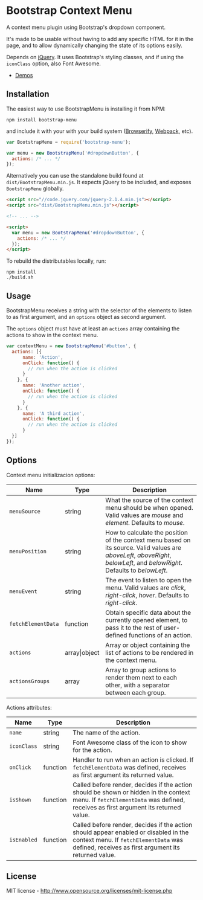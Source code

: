 Bootstrap Context Menu
=============================

A context menu plugin using Bootstrap's dropdown component.

It's made to be usable without having to add any specific HTML for
it in the page, and to allow dynamically changing the state of its options
easily.

Depends on [jQuery](https://jquery.com/). It uses Bootstrap's styling classes, and if using the `iconClass` option, also Font Awesome.


* [Demos](https://dgoguerra.github.io/bootstrap-menu/demos.html)


Installation
------------

The easiest way to use BootstrapMenu is installing it from NPM:

```
npm install bootstrap-menu
```

and include it with your with your build system ([Browserify](http://browserify.org/), [Webpack](https://webpack.github.io/docs/what-is-webpack.html), etc).

```js
var BootstrapMenu = require('bootstrap-menu');

var menu = new BootstrapMenu('#dropdownButton', {
  actions: /* ... */
});
```

Alternatively you can use the standalone build found at `dist/BootstrapMenu.min.js`. It expects jQuery to be included, and exposes `BootstrapMenu` globally.

```html
<script src="//code.jquery.com/jquery-2.1.4.min.js"></script>
<script src="dist/BootstrapMenu.min.js"></script>

<!-- ... -->

<script>
  var menu = new BootstrapMenu('#dropdownButton', {
    actions: /* ... */
  });
</script>
```

To rebuild the distributables locally, run:

```
npm install
./build.sh
```


Usage
-----

BootstrapMenu receives a string with the selector of the elements to listen to as first argument, and an `options` object as second argument.

The `options` object must have at least an `actions` array containing the actions to show in the context menu.

```js
var contextMenu = new BootstrapMenu('#button', {
  actions: [{
      name: 'Action',
      onClick: function() {
        // run when the action is clicked
      }
    }, {
      name: 'Another action',
      onClick: function() {
        // run when the action is clicked
      }
    }, {
      name: 'A third action',
      onClick: function() {
        // run when the action is clicked
      }
  }]
});
```


Options
-------

Context menu initializacion options:

| Name | Type | Description |
| ---- | ---- | ----------- |
| `menuSource` | string | What the source of the context menu should be when opened. Valid values are *mouse* and *element*. Defaults to *mouse*. |
| `menuPosition` | string | How to calculate the position of the context menu based on its source. Valid values are *aboveLeft*, *aboveRight*, *belowLeft*, and *belowRight*. Defaults to *belowLeft*. |
| `menuEvent` | string | The event to listen to open the menu. Valid values are *click*, *right-click*, *hover*. Defaults to *right-click*. |
| `fetchElementData` | function | Obtain specific data about the currently opened element, to pass it to the rest of user-defined functions of an action. |
| `actions` | array&#124;object | Array or object containing the list of actions to be rendered in the context menu. |
| `actionsGroups` | array | Array to group actions to render them next to each other, with a separator between each group. |

Actions attributes:

| Name | Type | Description |
| ---- | ---- | ----------- |
| `name` | string | The name of the action. |
| `iconClass` | string | Font Awesome class of the icon to show for the action. |
| `onClick` | function | Handler to run when an action is clicked. If `fetchElementData` was defined, receives as first argument its returned value. |
| `isShown` | function | Called before render, decides if the action should be shown or hidden in the context menu. If `fetchElementData` was defined, receives as first argument its returned value. |
| `isEnabled` | function | Called before render, decides if the action should appear enabled or disabled in the context menu. If `fetchElementData` was defined, receives as first argument its returned value. |


License
-------
MIT license - http://www.opensource.org/licenses/mit-license.php
